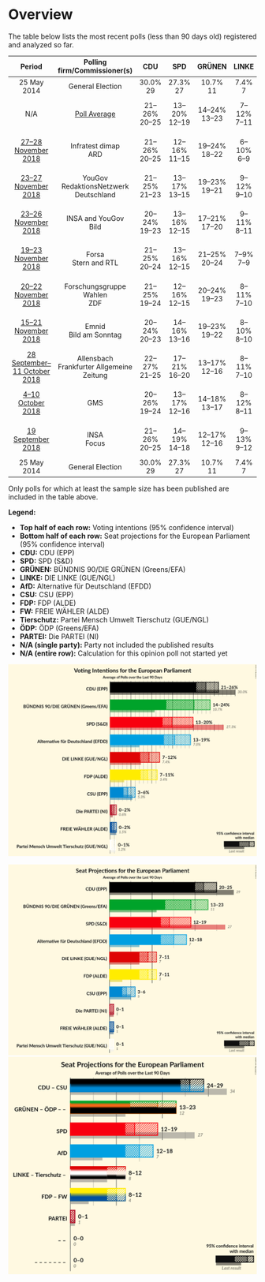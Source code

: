 # Overview

The table below lists the most recent polls (less than 90 days old) registered and analyzed so far.

| Period     | Polling firm/Commissioner(s) | CDU | SPD | GRÜNEN | LINKE | AfD | CSU | FDP | FW | Tierschutz | ÖDP | PARTEI |
|:----------:|:----------------------------:|:--:|:--:|:--:|:--:|:--:|:--:|:--:|:--:|:--:|:--:|:--:|
| 25 May 2014 | General Election | 30.0% <br> 29 | 27.3% <br> 27 | 10.7% <br> 11 | 7.4% <br> 7 | 7.0% <br> 7 | 5.3% <br> 5 | 3.4% <br> 3 | 1.5% <br> 1 | 1.2% <br> 1 | 0.6% <br> 1 | 0.6% <br> 1 |
| N/A | [Poll Average](average.html) | 21–26% <br> 20–25 | 13–20% <br> 12–19 | 14–24% <br> 13–23 | 7–12% <br> 7–11 | 13–19% <br> 12–18 | 3–6% <br> 3–6 | 7–11% <br> 7–11 | 0–2% <br> 0–1 | 0–1% <br> 0–1 | N/A <br> N/A | 0–2% <br> 0–1 |
| [27–28 November 2018](2018-11-28-Infratestdimap.html) | Infratest dimap <br> ARD | 21–26% <br> 20–25 | 12–16% <br> 11–15 | 19–24% <br> 18–22 | 6–10% <br> 6–9 | 13–17% <br> 12–16 | 3–6% <br> 3–5 | 7–11% <br> 7–10 | 1–2% <br> 1–2 | 0–1% <br> 0–1 | N/A <br> N/A | 1–2% <br> 0–2 |
| [23–27 November 2018](2018-11-27-YouGov.html) | YouGov <br> RedaktionsNetzwerk Deutschland | 21–25% <br> 21–23 | 13–17% <br> 13–15 | 19–23% <br> 19–21 | 9–12% <br> 9–10 | 12–16% <br> 12–14 | 3–5% <br> 3–5 | 8–11% <br> 8–10 | 0–1% <br> 1 | 0–1% <br> 1 | N/A <br> N/A | 0–1% <br> 1 |
| [23–26 November 2018](2018-11-26-INSAandYouGov.html) | INSA and YouGov <br> Bild | 20–24% <br> 19–23 | 13–16% <br> 12–15 | 17–21% <br> 17–20 | 9–11% <br> 8–11 | 14–18% <br> 14–17 | 5–7% <br> 4–6 | 7–10% <br> 7–9 | 1–2% <br> 1 | 1% <br> 1 | N/A <br> N/A | 1% <br> 1 |
| [19–23 November 2018](2018-11-23-Forsa.html) | Forsa <br> Stern and RTL | 21–25% <br> 20–24 | 13–16% <br> 12–15 | 21–25% <br> 20–24 | 7–9% <br> 7–9 | 13–16% <br> 12–15 | 3–5% <br> 3–5 | 8–10% <br> 7–10 | 1–2% <br> 1–2 | 0–1% <br> 0–1 | N/A <br> N/A | 1% <br> 1–2 |
| [20–22 November 2018](2018-11-22-ForschungsgruppeWahlen.html) | Forschungsgruppe Wahlen <br> ZDF | 21–25% <br> 19–24 | 12–16% <br> 12–15 | 20–24% <br> 19–23 | 8–11% <br> 7–10 | 14–18% <br> 13–17 | 3–5% <br> 3–5 | 7–10% <br> 6–9 | 0–1% <br> 0–1 | 0–1% <br> 0–1 | N/A <br> N/A | 0–1% <br> 0–1 |
| [15–21 November 2018](2018-11-21-Emnid.html) | Emnid <br> Bild am Sonntag | 20–24% <br> 20–23 | 14–16% <br> 13–16 | 19–23% <br> 19–22 | 8–10% <br> 8–10 | 14–16% <br> 13–16 | 3–5% <br> 3–5 | 8–10% <br> 7–10 | 1–2% <br> 1 | 1% <br> 1 | N/A <br> N/A | 1% <br> 1 |
| [28 September–11 October 2018](2018-10-11-Allensbach.html) | Allensbach <br> Frankfurter Allgemeine Zeitung | 22–27% <br> 21–25 | 17–21% <br> 16–20 | 13–17% <br> 12–16 | 8–11% <br> 7–10 | 13–17% <br> 13–16 | 3–6% <br> 3–5 | 7–10% <br> 7–10 | 0–2% <br> 1 | 0–1% <br> 0–1 | N/A <br> N/A | 0–2% <br> 1 |
| [4–10 October 2018](2018-10-10-GMS.html) | GMS | 20–26% <br> 19–24 | 13–17% <br> 12–16 | 14–18% <br> 13–17 | 8–12% <br> 8–11 | 16–20% <br> 15–19 | 3–5% <br> 3–5 | 8–12% <br> 8–11 | 0–2% <br> 0–2 | 0–1% <br> 0–1 | N/A <br> N/A | 0–2% <br> 0–2 |
| [19 September 2018](2018-09-19-INSA.html) | INSA <br> Focus | 21–26% <br> 20–25 | 14–19% <br> 14–18 | 12–17% <br> 12–16 | 9–13% <br> 9–12 | 15–20% <br> 15–19 | 3–6% <br> 3–5 | 8–12% <br> 8–11 | 0–1% <br> 0–1 | 0–1% <br> 0–1 | N/A <br> N/A | 0–1% <br> 0–1 |
| 25 May 2014 | General Election | 30.0% <br> 29 | 27.3% <br> 27 | 10.7% <br> 11 | 7.4% <br> 7 | 7.0% <br> 7 | 5.3% <br> 5 | 3.4% <br> 3 | 1.5% <br> 1 | 1.2% <br> 1 | 0.6% <br> 1 | 0.6% <br> 1 |

Only polls for which at least the sample size has been published are included in the table above.

**Legend:**
+ **Top half of each row:** Voting intentions (95% confidence interval)
+ **Bottom half of each row:** Seat projections for the European Parliament (95% confidence interval)
+ **CDU:** CDU (EPP)
+ **SPD:** SPD (S&D)
+ **GRÜNEN:** BÜNDNIS 90/DIE GRÜNEN (Greens/EFA)
+ **LINKE:** DIE LINKE (GUE/NGL)
+ **AfD:** Alternative für Deutschland (EFDD)
+ **CSU:** CSU (EPP)
+ **FDP:** FDP (ALDE)
+ **FW:** FREIE WÄHLER (ALDE)
+ **Tierschutz:** Partei Mensch Umwelt Tierschutz (GUE/NGL)
+ **ÖDP:** ÖDP (Greens/EFA)
+ **PARTEI:** Die PARTEI (NI)
+ **N/A (single party):** Party not included the published results
+ **N/A (entire row):** Calculation for this opinion poll not started yet


![Graph with voting intentions not yet produced](average.png "Voting Intentions")

![Graph with seats not yet produced](average-seats.png "Seats")
![Graph with coalitions seats not yet produced](average-coalitions-seats.png "Coalitions Seats")
